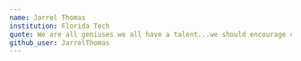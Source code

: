 ```yaml
---
name: Jarrel Thomas
institution: Florida Tech
quote: We are all geniuses we all have a talent...we should encourage others to find theirs
github_user: JarrelThomas
---
```

